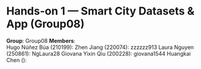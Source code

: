 # Hands-on 1 — Smart City Datasets & App (Group08)

**Group**: Group08
**Members**:  
Hugo Núñez Búa (210199): 
Zhen Jiang (220074): zzzzzz913
Laura Nguyen (250861): NgLaura28
Giovana Yixin Qiu (200228): giovana1544
Huangkai Chen ():

